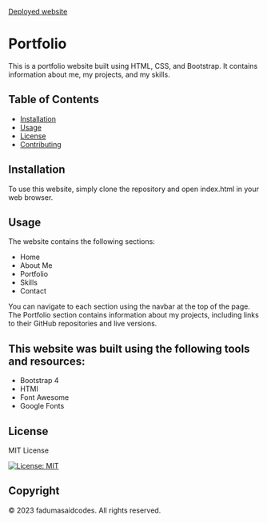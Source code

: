 [Deployed website](https://github.com/fadumasaidcodes/Faduma-Portfolio-bootstrap)
# Portfolio 

This is a portfolio website built using HTML, CSS, and Bootstrap. It contains information about me, my projects, and my skills.

## Table of Contents 
* [Installation](#installation) 
* [Usage](#usage) 
* [License](#license)
* [Contributing](#contributing)

## Installation
To use this website, simply clone the repository and open index.html in your web browser.




## Usage

The website contains the following sections:

* Home
* About Me
* Portfolio
* Skills
* Contact

You can navigate to each section using the navbar at the top of the page. The Portfolio section contains information about my projects, including links to their GitHub repositories and live versions.

## This website was built using the following tools and resources:

* Bootstrap 4
* HTMl
* Font Awesome
* Google Fonts


## License

MIT License

[![License: MIT](https://img.shields.io/badge/License-MIT-yellow.svg)](https://opensource.org/licenses/MIT)

## Copyright

© 2023 fadumasaidcodes. All rights reserved.


